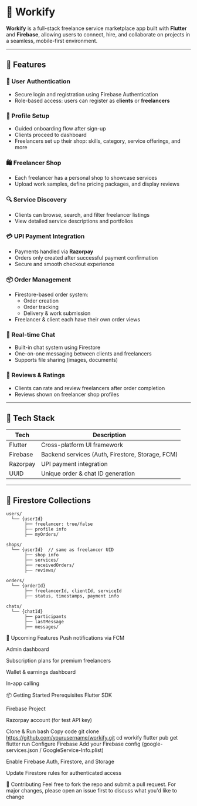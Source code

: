 # 💼 Workify

**Workify** is a full-stack freelance service marketplace app built with **Flutter** and **Firebase**, allowing users to connect, hire, and collaborate on projects in a seamless, mobile-first environment.

---

## 🚀 Features

### 🔐 User Authentication
- Secure login and registration using Firebase Authentication
- Role-based access: users can register as **clients** or **freelancers**

### 👤 Profile Setup
- Guided onboarding flow after sign-up
- Clients proceed to dashboard
- Freelancers set up their shop: skills, category, service offerings, and more

### 🛍️ Freelancer Shop
- Each freelancer has a personal shop to showcase services
- Upload work samples, define pricing packages, and display reviews

### 🔍 Service Discovery
- Clients can browse, search, and filter freelancer listings
- View detailed service descriptions and portfolios

### 💳 UPI Payment Integration
- Payments handled via **Razorpay**
- Orders only created after successful payment confirmation
- Secure and smooth checkout experience

### 📦 Order Management
- Firestore-based order system:
  - Order creation
  - Order tracking
  - Delivery & work submission
- Freelancer & client each have their own order views

### 💬 Real-time Chat
- Built-in chat system using Firestore
- One-on-one messaging between clients and freelancers
- Supports file sharing (images, documents)

### 📝 Reviews & Ratings
- Clients can rate and review freelancers after order completion
- Reviews shown on freelancer shop profiles

---

## 🔧 Tech Stack

| Tech         | Description                        |
|--------------|------------------------------------|
| Flutter      | Cross-platform UI framework        |
| Firebase     | Backend services (Auth, Firestore, Storage, FCM) |
| Razorpay     | UPI payment integration            |
| UUID         | Unique order & chat ID generation  |

---

## 📁 Firestore Collections

```plaintext
users/
  └── {userId}
       ├── freelancer: true/false
       ├── profile info
       ├── myOrders/

shops/
  └── {userId}  // same as freelancer UID
       ├── shop info
       ├── services/
       ├── receivedOrders/
       ├── reviews/

orders/
  └── {orderId}
       ├── freelancerId, clientId, serviceId
       ├── status, timestamps, payment info

chats/
  └── {chatId}
       ├── participants
       ├── lastMessage
       ├── messages/
```
🚧 Upcoming Features
Push notifications via FCM

Admin dashboard

Subscription plans for premium freelancers

Wallet & earnings dashboard

In-app calling

📦 Getting Started
Prerequisites
Flutter SDK

Firebase Project

Razorpay account (for test API key)

Clone & Run
bash
Copy code
git clone https://github.com/yourusername/workify.git
cd workify
flutter pub get
flutter run
Configure Firebase
Add your Firebase config (google-services.json / GoogleService-Info.plist)

Enable Firebase Auth, Firestore, and Storage

Update Firestore rules for authenticated access

🙌 Contributing
Feel free to fork the repo and submit a pull request. For major changes, please open an issue first to discuss what you'd like to change
